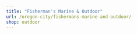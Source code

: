 ```yaml
---
title: "Fisherman's Marine & Outdoor"
url: /oregon-city/fishermans-marine-and-outdoor/
shop: outdoor
---
```


